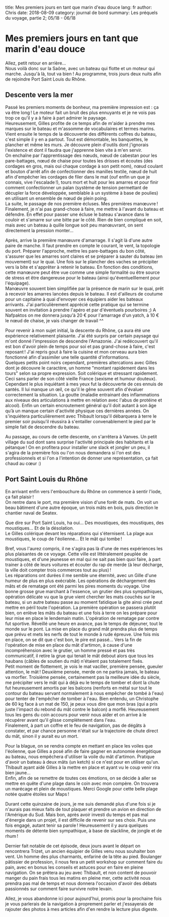 title: Mes premiers jours en tant que marin d'eau douce
lang: fr
author: Chris
date: 2018-08-09
category: journal de bord
summary: Les préquels du voyage, partie 2; 05/18 - 06/18

# Mes premiers jours en tant que marin d'eau douce

Allez, petit retour en arrière...  
Nous voilà donc sur la Saône, avec un bateau qui flotte et un moteur qui marche. Jusqu'à là, tout va bien ! Au programme, trois jours deux nuits afin de rejoindre Port Saint Louis du Rhône.

## Descente vers la mer

Passé les premiers moments de bonheur, ma première impression est : ça va être long ! Le moteur fait un bruit des plus ennuyants et je ne vois pas trop ce qu'il y a à faire à part admirer le paysage.  
Heureusement, Gilles profite de ce temps afin de m'aider à prendre mes marques sur le bateau et m'assomme de vocabulaires et termes marins. Vient ensuite le temps de la découverte des différents coffres du bateau, c'est simple il y en a partout. Tout est démontable, les banquettes, le plancher et même les murs. Je découvre plein d'outils dont j'ignorais l'existence et dont il faudra que j'apprenne bien vite à m'en servir.  
On enchaîne par l'apprentissage des nœuds, nœud de cabestan pour les pare-battages, nœud de chaise pour toutes les drisses et écoutes (des cordages en gros, mais oui chaque cordage à son petit nom), nœud coulant et bouton d'arrêt afin de confectionner des manilles textile, nœud de huit afin d'empêcher les cordages de filer dans le mat (ouf enfin un que je connais, vive l'escalade !), tours mort et huit pour les amarres et pour finir comment confectionner un palan (système de tension permettant de décupler la force développée, semblable à un système à base de poulies) en utilisant un ensemble de nœud de plein poing.  
La suite, le passage de nos première écluses. Mes premières manœuvre ! Finalement, je n'ai pas grand-chose à faire, me mettre à l'avant du bateau et défendre. En effet pour passer une écluse le bateau s'avance dans le couloir et s'amarre sur une bitte par le côté. Rien de bien compliqué en soit, mais avec un bateau à quille longue soit peu manœuvrant, on sent directement la pression monter...

Après, arrive la première manœuvre d'amarrage. Il s'agit là d'une autre paire de manche. Il faut prendre en compte le courant, le vent, la topologie du port. Préparer l'approche, mettre les pare-battages du bon côté, s'assurer que les amarres sont claires et se préparer à sauter du bateau (en mouvement) sur le quai. Une fois sur le plancher des vaches se précipiter vers la bite et s'apprêter à retenir le bateau. En fonction des conditions, cette manœuvre peut être vue comme une simple formalité ou être source de stress et être dangereuse pour le bateau (ainsi qu'éventuelllement pour l'équipage).  
Manœuvre souvent bien simplifiée par la présence de marin sur le quai, prêt à recevoir les amarres lancées depuis le bateau. Il est d'ailleurs de coutume pour un capitaine à quai d'envoyer ces équipiers aider les bateaux arrivants. J'ai particulièrement apprécié cette pratique qui se termine souvent en invitation à prendre l'apéro et par d'éventuels pourboires ;) A Nafpaktos on me donnera jusqu'à 20 € pour l'amarrage d'un yatch, à 10 € le nœud de chaise, je vais changer de travail ^^

Pour revenir à mon sujet initial, la descente du Rhône, ça aura été une expérience relativement plaisante. J'ai été surpris par certain paysage qui m'ont donné l'impression de descendre l'Amazonie. J'ai redécouvert qu'il est bon d'avoir plein de temps pour soi et pas grand-chose à faire, c'est reposant ! J'ai repris gout à faire la cuisine et mon cerveau aura bien fonctionné afin d'assimiler une telle quantité d'informations.  
Quelques petits point noirs cependant, premières altercations avec Gilles dont je découvre le caractère, un homme "montant rapidement dans les tours" selon sa propre expression. Soit colérique et stressant rapidement. Ceci sans parler de son côté vieille France (sexisme et humour douteux). Cependant le plus inquiétant à mes yeux fut la découverte de ces ennuis de santés. Il lui manque un œil, ce qu'il le gêne souvent afin d'évaluer correctement la situation. La goutte (maladie entrainant des inflammations aux niveaux des articulations à mettre en relation avec l'abus de protéine et alcool). Enfin un certain encroutement général qu'il doit autant à son âge qu’à un manque certain d'activité physique ces dernières années. On s'inquiétera particulièrement avec Thibault lorsqu'il débarquera à terre le premier soir puisqu'il réussira à s'entailler convenablement le pied par le simple fait de descendre du bateau.

Au passage, au cours de cette descente, on s'arrêtera à Vanves. Un petit village du sud dont sans surprise l'activité principale des habitants et la pétanque !
On en profitera pour installer une slack et jongler un peu, il s'agira de la première fois ou l'on nous demandera si l'on est des professionnels et si l'on a l'intention de donner une représentation, ça fait chaud au cœur :)

## Port Saint Louis du Rhône

En arrivant enfin vers l'embouchure du Rhône on commence à sentir l'iode, ça fait plaisir !  
On rentre dans le port, ma première vision d'une forêt de mats. On voit un beau bâtiment d'une autre époque, un trois mâts en bois, puis direction le chantier naval de Seatex.

Que dire sur Port Saint Louis, ha oui... Des moustiques, des moustiques, des moustiques... Et de la désolation.  
Le Gilles colérique devant les réparations qui s'éternisent. La plage aux moustiques, le coup de l'éolienne... Et le mât qui tombe !

Bref, vous l'aurez compris, il ne s'agira pas là d'une de mes expériences les plus plaisantes de ce voyage. Cette ville est littéralement peuplée de moustiques, et d'une jeunesse en mal qui ne sait pas bien quoi faire, à part trainer à côté de leurs voitures et écouter du rap de merde (à leur décharge, la ville doit compter trois commerces tout au plus) !  
Les réparations ont durées il me semble une éternité, avec un Gille d'une humeur de plus en plus exécrable. Les opérations de déchargement des mâts et de rematage ont été parmi les pires moments du voyage. Une bonne grosse grue marchant à l'essence, un grutier des plus sympathiques, opération délicate vu que la grue vient chercher les mats couchés sur le bateau, si un autre bateau passe au moment fatidique la gite ainsi crée peut mettre en péril toute l'opération.
La première opération se passera plutôt bien, on enlève les mâts du bateau et une fois à terre on les prépare pour leur mise en place le lendemain matin. L'opération de rematage par contre fut sportive. Réveillé une heure en avance, pas le temps de déjeuner, tout le monde sur le pont. La mise en place du grand mât prendra plus de temps que prévu et mets les nerfs de tout le monde à rude épreuve. Une fois mis en place, on se dit que c'est bon, le pire est passé... Vers la fin de l'opération de mise en place du mât d'artimon, à cause d'une incompréhension avec le grutier, un homme pressé et pas très communicatif, il retire la grue qui tenait le mât debout alors que tous les haubans (câbles de soutien du mât) n'étaient pas totalement fixés.  
Petit moment de flottement, je vois le mat vaciller, première pensée, gueuler attention, le mât ! Deuxième pensée, merde on ne partira jamais, le bateau va morfler. Troisième pensée, certainement pas la meilleure idée du siècle, me précipiter vers le mât qui à déjà eu le temps de tomber et dont la chute fut heureusement amortis par les balcons (renforts en métal sur tout le contour du bateau servant normalement à nous empêcher de tombé à l'eau) pour tenter de l'empêcher de tomber à l'eau. Bien entendu, un Christophe de 60 kg face à un mat de 150, je peux vous dire que mon bras (qui a pris juste l'impact du rebond du mât contre le balcon) a morflé. Heureusement tous les gens du coin accours pour venir nous aider et on arrive à le récupérer avant qu'il glisse complétement dans l'eau.  
Finalement, à part un coffre et le feu de navigation, pas de dégâts à constater, et par chance personne n'était sur la trajectoire de chute direct du mât, sinon il y aurait eu un mort.

Pour la blague, on se rendra compte en mettant en place les voiles que l'éolienne, que Gilles a posé afin de faire gagner en autonomie énergétique au bateau, nous empêchera d'utiliser la voile du mât d'artimon. Pratique d'avoir un bateau à deux mâts (un ketch) si ce n'est pour en utiliser qu'un. Thibault ayant aidé Gilles à la mettre en place et ayant vu le coup venir rira bien jaune...  
Enfin, afin de se remettre de toutes ces émotions, on se décide à aller se mettre en quête d'une plage dans le coin avec mon compère. On trouvera un marécage et plein de moustiques. Merci Google pour cette belle plage notée quatre étoiles sur Maps !

Durant cette quinzaine de jours, je me suis demandé plus d'une fois si je n'aurais pas mieux faits de tout plaquer et prendre un avion en direction de l'Amérique du Sud. Mais bon, après avoir investi du temps et pas mal d'énergie dans un projet, il est difficile de revenir sur ses choix. Puis une fois engagé, autant tenir sa parole ! Heureusement il y aura quelques moments de détente bien sympathique, à base de slackline, de jongle et de rhum !

Dernier fait notable de cet épisode, deux jours avant le départ on rencontrera Trizet, un ancien équipier de Gilles venu nous souhaiter bon vent. Un homme des plus charmants, enfariné de la tête au pied. Boulanger pâtissier de profession, il nous fera un petit workshop sur comment faire du pain, avec en bonus les conseils et astuces pour en faire en pleine navigation. On se prêtera au jeu avec Thibault, et non content de pouvoir manger du pain frais tous les matins en pleine mer, cette activité nous prendra pas mal de temps et nous donnera l'occasion d'avoir des débats passionnés sur comment faire survivre notre levain.

Allez, je vous abandonne ici pour aujourd'hui, promis pour la prochaine fois je vous parlerais de la navigation à proprement parler et j'essayerais de rajouter des photos à mes articles afin d'en rendre la lecture plus digeste.